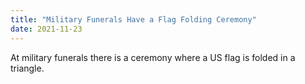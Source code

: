 ```yaml
---
title: "Military Funerals Have a Flag Folding Ceremony"
date: 2021-11-23
---
```


At military funerals there is a ceremony where a US flag is folded in a triangle.
